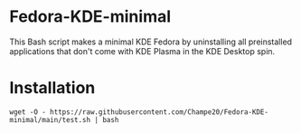 # Fedora-KDE-minimal
This Bash script makes a minimal KDE Fedora by uninstalling all preinstalled applications that don't come with KDE Plasma in the KDE Desktop spin.
# Installation

```wget -O - https://raw.githubusercontent.com/Champe20/Fedora-KDE-minimal/main/test.sh | bash```
